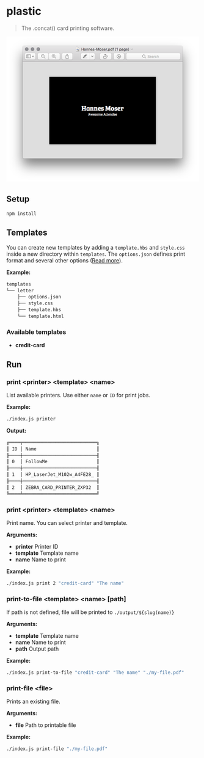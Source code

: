 # plastic

> The .concat() card printing software.

![](./docs/images/card.png)

## Setup

```bash
npm install
```

## Templates

You can create new templates by adding a `template.hbs` and `style.css` inside a new
directory within `templates`. The `options.json` defines print format and several other
options ([Read more](https://www.npmjs.com/package/html-pdf#options)).

**Example:**

```bash
templates
└── letter
    ├── options.json
    ├── style.css
    ├── template.hbs
    └── template.html
```

### Available templates

* **credit-card**

## Run

### print &lt;printer&gt; &lt;template&gt; &lt;name&gt;

List available printers. Use either `name` or `ID` for print jobs.

**Example:**

```bash
./index.js printer
```

**Output:**

```bash
╔════╤═══════════════════════════╗
║ ID │ Name                      ║
╟────┼───────────────────────────╢
║ 0  │ FollowMe                  ║
╟────┼───────────────────────────╢
║ 1  │ HP_LaserJet_M102w_A4FE28_ ║
╟────┼───────────────────────────╢
║ 2  │ ZEBRA_CARD_PRINTER_ZXP32  ║
╚════╧═══════════════════════════╝
```

### print &lt;printer&gt; &lt;template&gt; &lt;name&gt;

Print name. You can select printer and template.

**Arguments:**

* **printer** Printer ID
* **template** Template name
* **name** Name to print

**Example:**

```bash
./index.js print 2 "credit-card" "The name"
```

### print-to-file &lt;template&gt; &lt;name&gt; [path]

If path is not defined, file will be printed to `./output/${slug(name)}`

**Arguments:**

* **template** Template name
* **name** Name to print
* **path** Output path

**Example:**

```bash
./index.js print-to-file "credit-card" "The name" "./my-file.pdf"
```

### print-file &lt;file&gt;

Prints an existing file.

**Arguments:**

* **file** Path to printable file

**Example:**

```bash
./index.js print-file "./my-file.pdf"
```
